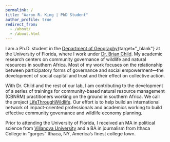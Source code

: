 ```yaml
---
permalink: /
title: "Aaron R. King | PhD Student"
author_profile: true
redirect_from: 
  - /about/
  - /about.html
---
```


I am a Ph.D. student in the [Department of Geography](https://geog.ufl.edu/){target="_blank"} at the University of Florida, where I work under [Dr. Brian Child](https://geog.ufl.edu/faculty/child/). My academic research centers on community governance of wildlife and natural resources in southern Africa. Most of my work focuses on the relationship between participatory forms of governance and social empowerment—the development of social capital and trust and their effect on collective action.

With Dr. Child and the rest of our lab, I am contributing to the development of a series of trainings for community-based natural resource management (CBNRM) practitioners working on the ground in southern Africa. We call the project [LifeThroughWildlife](https://www.lifethroughwildlife.com/). Our effort is to help build an international network of impact-oriented professionals and academics working to build effective community governance and wildlife economy planning.

Prior to attending the University of Florida, I received an MA in political science from [Villanova University](https://youtu.be/L7FFJUz0tdo?si=jgOCXXAFlkqtNWhD) and a BA in journalism from Ithaca College in “gorges” Ithaca, NY, America’s finest college town.
